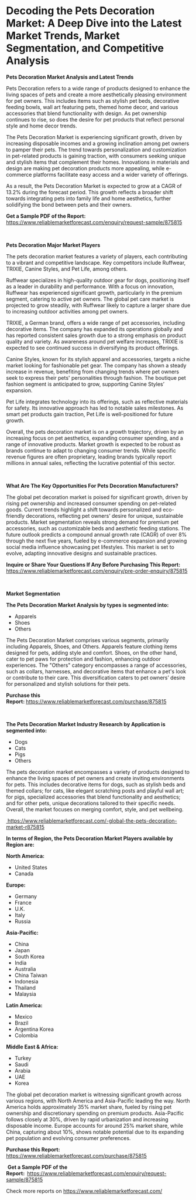 <p><h1>Decoding the Pets Decoration Market: A Deep Dive into the Latest Market Trends, Market Segmentation, and Competitive Analysis</h1></p><p><strong>Pets Decoration Market Analysis and Latest Trends</strong></p>
<p><p>Pets Decoration refers to a wide range of products designed to enhance the living spaces of pets and create a more aesthetically pleasing environment for pet owners. This includes items such as stylish pet beds, decorative feeding bowls, wall art featuring pets, themed home decor, and various accessories that blend functionality with design. As pet ownership continues to rise, so does the desire for pet products that reflect personal style and home decor trends.</p><p>The Pets Decoration Market is experiencing significant growth, driven by increasing disposable incomes and a growing inclination among pet owners to pamper their pets. The trend towards personalization and customization in pet-related products is gaining traction, with consumers seeking unique and stylish items that complement their homes. Innovations in materials and design are making pet decoration products more appealing, while e-commerce platforms facilitate easy access and a wider variety of offerings.</p><p>As a result, the Pets Decoration Market is expected to grow at a CAGR of 13.2% during the forecast period. This growth reflects a broader shift towards integrating pets into family life and home aesthetics, further solidifying the bond between pets and their owners. </p></p>
<p><strong>Get a Sample PDF of the Report:&nbsp;</strong> <a href="https://www.reliablemarketforecast.com/enquiry/request-sample/875815?utm_campaign=3182&utm_medium=2&utm_source=Github&utm_content=ia&utm_term=21032025&utm_id=pets-decoration">https://www.reliablemarketforecast.com/enquiry/request-sample/875815</a></p>
<p>&nbsp;</p>
<p><strong>Pets Decoration Major Market Players</strong></p>
<p><p>The pets decoration market features a variety of players, each contributing to a vibrant and competitive landscape. Key competitors include Ruffwear, TRIXIE, Canine Styles, and Pet Life, among others.</p><p>Ruffwear specializes in high-quality outdoor gear for dogs, positioning itself as a leader in durability and performance. With a focus on innovation, Ruffwear has experienced significant growth, particularly in the premium segment, catering to active pet owners. The global pet care market is projected to grow steadily, with Ruffwear likely to capture a larger share due to increasing outdoor activities among pet owners.</p><p>TRIXIE, a German brand, offers a wide range of pet accessories, including decorative items. The company has expanded its operations globally and has reported consistent sales growth due to a strong emphasis on product quality and variety. As awareness around pet welfare increases, TRIXIE is expected to see continued success in diversifying its product offerings.</p><p>Canine Styles, known for its stylish apparel and accessories, targets a niche market looking for fashionable pet gear. The company has shown a steady increase in revenue, benefiting from changing trends where pet owners seek to express their pets' personalities through fashion. The boutique pet fashion segment is anticipated to grow, supporting Canine Styles’ expansion.</p><p>Pet Life integrates technology into its offerings, such as reflective materials for safety. Its innovative approach has led to notable sales milestones. As smart pet products gain traction, Pet Life is well-positioned for future growth.</p><p>Overall, the pets decoration market is on a growth trajectory, driven by an increasing focus on pet aesthetics, expanding consumer spending, and a range of innovative products. Market growth is expected to be robust as brands continue to adapt to changing consumer trends. While specific revenue figures are often proprietary, leading brands typically report millions in annual sales, reflecting the lucrative potential of this sector.</p></p>
<p>&nbsp;</p>
<p><strong>What Are The Key Opportunities For Pets Decoration Manufacturers?</strong></p>
<p><p>The global pet decoration market is poised for significant growth, driven by rising pet ownership and increased consumer spending on pet-related goods. Current trends highlight a shift towards personalized and eco-friendly decorations, reflecting pet owners’ desire for unique, sustainable products. Market segmentation reveals strong demand for premium pet accessories, such as customizable beds and aesthetic feeding stations. The future outlook predicts a compound annual growth rate (CAGR) of over 8% through the next five years, fueled by e-commerce expansion and growing social media influence showcasing pet lifestyles. This market is set to evolve, adapting innovative designs and sustainable practices.</p></p>
<p><strong>Inquire or Share Your Questions If Any Before Purchasing This Report:</strong> <a href="https://www.reliablemarketforecast.com/enquiry/pre-order-enquiry/875815?utm_campaign=3182&utm_medium=2&utm_source=Github&utm_content=ia&utm_term=21032025&utm_id=pets-decoration">https://www.reliablemarketforecast.com/enquiry/pre-order-enquiry/875815</a></p>
<p>&nbsp;</p>
<p><strong>Market Segmentation</strong></p>
<p><strong>The Pets Decoration Market Analysis by types is segmented into:</strong></p>
<p><ul><li>Apparels</li><li>Shoes</li><li>Others</li></ul></p>
<p><p>The Pets Decoration Market comprises various segments, primarily including Apparels, Shoes, and Others. Apparels feature clothing items designed for pets, adding style and comfort. Shoes, on the other hand, cater to pet paws for protection and fashion, enhancing outdoor experiences. The "Others" category encompasses a range of accessories, such as collars, harnesses, and decorative items that enhance a pet's look or contribute to their care. This diversification caters to pet owners’ desire for personalized and stylish solutions for their pets.</p></p>
<p><strong>Purchase this Report:&nbsp;</strong><a href="https://www.reliablemarketforecast.com/purchase/875815?utm_campaign=3182&utm_medium=2&utm_source=Github&utm_content=ia&utm_term=21032025&utm_id=pets-decoration">https://www.reliablemarketforecast.com/purchase/875815</a></p>
<p>&nbsp;</p>
<p><strong>The Pets Decoration Market Industry Research by Application is segmented into:</strong></p>
<p><ul><li>Dogs</li><li>Cats</li><li>Pigs</li><li>Others</li></ul></p>
<p><p>The pets decoration market encompasses a variety of products designed to enhance the living spaces of pet owners and create inviting environments for pets. This includes decorative items for dogs, such as stylish beds and themed collars; for cats, like elegant scratching posts and playful wall art; for pigs, specialized accessories that blend functionality and aesthetics; and for other pets, unique decorations tailored to their specific needs. Overall, the market focuses on merging comfort, style, and pet wellbeing.</p></p>
<p><a href="https://www.reliablemarketforecast.com/-global-the-pets-decoration-market-r875815?utm_campaign=3182&utm_medium=2&utm_source=Github&utm_content=ia&utm_term=21032025&utm_id=pets-decoration">&nbsp;https://www.reliablemarketforecast.com/-global-the-pets-decoration-market-r875815</a></p>
<p><strong>In terms of Region, the Pets Decoration Market Players available by Region are:</strong></p>
<p>
    <p> <strong> North America: </strong>
        <ul>
            <li>United States</li>
            <li>Canada</li>
        </ul>
        </p> 
    <p> <strong> Europe: </strong>
        <ul>
            <li>Germany</li>
            <li>France</li>
            <li>U.K.</li>
            <li>Italy</li>
            <li>Russia</li>
        </ul>
        </p> 
    <p> <strong> Asia-Pacific: </strong>
        <ul>
            <li>China</li>
            <li>Japan</li>
            <li>South Korea</li>
            <li>India</li>
            <li>Australia</li>
            <li>China Taiwan</li>
            <li>Indonesia</li>
            <li>Thailand</li>
            <li>Malaysia</li>
        </ul>
        </p> 
    <p> <strong> Latin America: </strong>
        <ul>
            <li>Mexico</li>
            <li>Brazil</li>
            <li>Argentina Korea</li>
            <li>Colombia</li>
        </ul>
        </p> 
    <p> <strong> Middle East & Africa: </strong>
        <ul>
            <li>Turkey</li>
            <li>Saudi</li>
            <li>Arabia</li>
            <li>UAE</li>
            <li>Korea</li>
        </ul>
    </p>
    </p>
<p><p>The global pet decoration market is witnessing significant growth across various regions, with North America and Asia-Pacific leading the way. North America holds approximately 35% market share, fueled by rising pet ownership and discretionary spending on premium products. Asia-Pacific follows closely at 30%, driven by rapid urbanization and increasing disposable income. Europe accounts for around 25% market share, while China, capturing about 10%, shows notable potential due to its expanding pet population and evolving consumer preferences.</p></p>
<p><strong>Purchase this Report: </strong><a href="https://www.reliablemarketforecast.com/purchase/875815?utm_campaign=3182&utm_medium=2&utm_source=Github&utm_content=ia&utm_term=21032025&utm_id=pets-decoration">https://www.reliablemarketforecast.com/purchase/875815</a></p>
<p>&nbsp;<strong>Get a Sample PDF of the Report:&nbsp;&nbsp;</strong><a href="https://www.reliablemarketforecast.com/enquiry/request-sample/875815?utm_campaign=3182&utm_medium=2&utm_source=Github&utm_content=ia&utm_term=21032025&utm_id=pets-decoration">https://www.reliablemarketforecast.com/enquiry/request-sample/875815</a></p>
<p><strong></strong></p>
<p>Check more reports on <a href="https://www.reliablemarketforecast.com/?utm_campaign=3182&utm_medium=2&utm_source=Github&utm_content=ia&utm_term=21032025&utm_id=pets-decoration">https://www.reliablemarketforecast.com/</a></p>